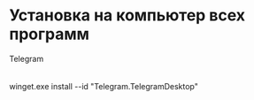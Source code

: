 # Установка на компьютер всех программ

Telegram
######
winget.exe install --id "Telegram.TelegramDesktop" 

